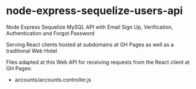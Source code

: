 # node-express-sequelize-users-api

Node Express Sequelize MySQL API with Email Sign Up, Verification, Authentication and Forgot Password

Serving React clients hosted at subdomains at GH Pages as well as a traditional Web Hotel

Files adapted at this Web API for receiving requests from the React client at GH Pages:
- accounts/accounts.controller.js 
